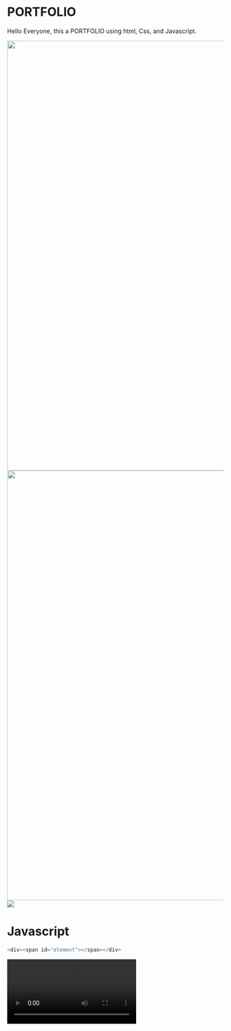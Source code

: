 # PORTFOLIO
Hello Everyone, this a PORTFOLIO using html, Css, and Javascript.

<img src="https://github.com/adityamishras/Page/assets/136791974/2b8c4d10-24ea-4e19-bdf8-42419fac2d73" width="1000"/>
<img src="https://github.com/adityamishras/Page/assets/136791974/b8f55ae3-aa11-45a7-b7a8-262dc67d3837"  width="1000"/>

<img src="https://github.com/adityamishras/Page/assets/136791974/f4c32881-3dac-4daf-867b-7e91a327f610"/>

# Javascript
```javascript
<div><span id="element"></span></div>
```

<video src="https://github.com/adityamishras/Page/assets/136791974/6e81b108-77ba-4402-bd24-c95946497816" autoplay/>

# Javascript
```javascript
<script src="https://unpkg.com/typed.js@2.0.16/dist/typed.umd.js"></script>
    <!-- Setup and start animation! -->
    <script>
      var typed = new Typed("#element", {
        strings: [
          "<b> Web Developer</b>.",
          " <b> Content Creater. </b>",
          " <b> Web Designer. </b>",
          "<b> Web Developer</b>.",
          " <b> Content Creater. </b>",
          " <b> Web Designer. </b>",
        ],
        typeSpeed: 40,
      });
    </script>

```
<img src="https://github.com/adityamishras/Page/assets/136791974/ae242440-8d1b-425d-8e73-dd65390e6cd4"/>

# Navigation Bar 
```html
<div class="navigationbar">
      <div class="nav">
        <img src="images/menu.png" alt="" class="menubtn" onclick="Menubtn()" />
        <img src="images/adilogo.png" alt="" class="logo"/>
        <ul id="MenuItems" class="navlinks">
          <li><a href="index.html">Home</a></li>
          <li><a href="#About">About</a></li>
          <li><a href="contact.html">Contact</a></li>
        </ul>
      </div>
    </div>
```
# Javascript
Script For Toggle Menu
```Javascript 
<script>
      var Menuitems = document.getElementById("MenuItems");
      Menuitems.style.maxHeight = "0px";

      function Menubtn() {
          if (Menuitems.style.maxHeight == "0px") {
              Menuitems.style.maxHeight = "400px";
          } else {
              Menuitems.style.maxHeight = "0px";
          }
      }

      // Function to close the menu if clicked outside
      function closeMenu(event) {
          if (!event.target.closest('.nav') && Menuitems.style.maxHeight == "400px") {
              Menuitems.style.maxHeight = "0px";
          }
      }

      // Add event listener to document for clicks
      document.addEventListener('click', closeMenu);
  </script>
```

## Screenshots

![App Screenshot](https://github.com/adityamishras/Calculator/assets/136791974/cf4de489-0705-4a22-8d42-48efb5ffca56)

## Video
<a href="https://github.com/adityamishras/Calculator/assets/136791974/54e9506e-7800-450b-9804-58ac6c644cc7" target="_blank">
<img src="https://github.com/adityamishras/Calculator/assets/136791974/8cb7b80c-9eea-47d9-b334-4d9a8f279786"  width="300"/>
</a>

## 🔗 Links
[![portfolio](https://img.shields.io/badge/my_portfolio-000?style=for-the-badge&logo=ko-fi&logoColor=white)](https://adityamishras.github.io/page/)
[![linkedin](https://img.shields.io/badge/linkedin-0A66C2?style=for-the-badge&logo=linkedin&logoColor=white)](https://www.linkedin.com/in/adityamishras)
[![instagram](https://img.shields.io/badge/instagram-1DA1F2?style=for-the-badge&logo=instagram!&logoColor=white)](https://instagram.com/adityamishras)








https://github.com/adityamishras/Page/assets/136791974/d9f727ec-ce24-4e7a-a06d-49ee53176fab



https://github.com/adityamishras/Page/assets/136791974/3c992797-8491-4558-af8b-bc20bf71ca01


